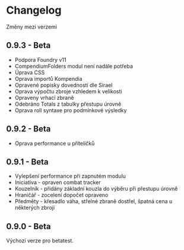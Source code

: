 Changelog
=========
Změny mezi verzemi

0.9.3 - Beta
------------
* Podpora Foundry v11
* CompendiumFolders modul není nadále potřeba
* Úprava CSS
* Oprava importů Kompendia
* Opravené popisky dovedností dle Sirael
* Oprava výpočtu zbroje vzhledem k velikosti
* Opraveny vrhací zbraně
* Odebráno Totals z tabulky přestupu úrovně
* Oprava roll syntaxe pro podmínkové výsledky

0.9.2 - Beta
------------
* Oprava performance u přítelíčků

0.9.1 - Beta
------------
* Vylepšení performance při zapnutém modulu
* Iniciativa - opraven combat tracker
* Kouzelník - přidány základní kouzla do výběru při přestupu úrovně
* Hraničář - zocelení dopočet opraveno
* Předměty - křesadlo váha, střelné zbraně dostřel, špatná cena u některých zbrojí

0.9.0 - Beta
------------
Výchozí verze pro betatest.
